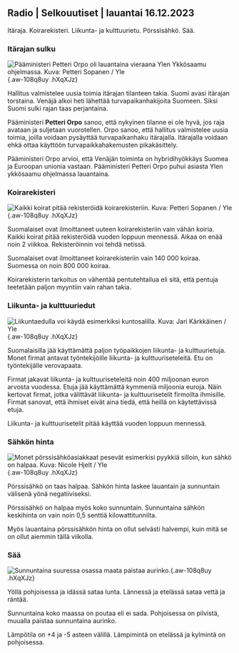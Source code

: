 ## Radio \| Selkouutiset \| lauantai 16.12.2023

Itäraja. Koirarekisteri. Liikunta- ja kulttuurietu. Pörssisähkö. Sää.

### Itärajan sulku

![Pääministeri Petteri Orpo oli lauantaina vieraana Ylen Ykkösaamu ohjelmassa. Kuva: Petteri Sopanen / Yle](https://images.cdn.yle.fi/image/upload/c_crop,h_2244,w_3990,x_8,y_215/ar_1.7777777777777777,c_fill,g_faces,h_675,w_1200/dpr_1.0/q_auto:eco/f_auto/fl_lossy/v1702715024/39-1216651657d5e18a95c4){.aw-108q8uy .hXqXJz}

Hallitus valmistelee uusia toimia itärajan tilanteen takia. Suomi avasi itärajan torstaina. Venäjä alkoi heti lähettää turvapaikanhakijoita Suomeen. Siksi Suomi sulki rajan taas perjantaina.

Pääministeri **Petteri Orpo** sanoo, että nykyinen tilanne ei ole hyvä, jos raja avataan ja suljetaan vuorotellen. Orpo sanoo, että hallitus valmistelee uusia toimia, joilla voidaan pysäyttää turvapaikanhaku itärajalla. Itärajalla voidaan ehkä ottaa käyttöön turvapaikkahakemusten pikakäsittely.

Pääministeri Orpo arvioi, että Venäjän toiminta on hybridihyökkäys Suomea ja Euroopan unionia vastaan. Pääministeri Petteri Orpo puhui asiasta Ylen ykkösaamu ohjelmassa lauantaina.

### Koirarekisteri

![Kaikki koirat pitää rekisteröidä koirarekisteriin. Kuva: Petteri Sopanen / Yle](https://images.cdn.yle.fi/image/upload/c_crop,h_2234,w_3973,x_0,y_366/ar_1.7777777777777777,c_fill,g_faces,h_675,w_1200/dpr_1.0/q_auto:eco/f_auto/fl_lossy/v1702045024/39-1213023657323ea99d24){.aw-108q8uy .hXqXJz}

Suomalaiset ovat ilmoittaneet uuteen koirarekisteriin vain vähän koiria. Kaikki koirat pitää rekisteröidä vuoden loppuun mennessä. Aikaa on enää noin 2 viikkoa. Rekisteröinnin voi tehdä netissä.

Suomalaiset ovat ilmoittaneet koirarekisteriin vain 140 000 koiraa. Suomessa on noin 800 000 koiraa.

Koirarekisterin tarkoitus on vähentää pentutehtailua eli sitä, että pentuja teetetään paljon myyntiin vain rahan takia.

### Liikunta- ja kulttuuriedut

![Liikuntaedulla voi käydä esimerkiksi kuntosalilla. Kuva: Jari Kärkkäinen / Yle](https://images.cdn.yle.fi/image/upload/c_crop,h_4608,w_8192,x_0,y_405/ar_1.7777777777777777,c_fill,g_faces,h_675,w_1200/dpr_1.0/q_auto:eco/f_auto/fl_lossy/v1694777243/39-117265665043f1d06df2){.aw-108q8uy .hXqXJz}

Suomalaisilla jää käyttämättä paljon työpaikkojen liikunta- ja kulttuurietuja. Monet firmat antavat työntekijöille liikunta- ja kulttuuriseteleitä. Etu on työntekijälle verovapaata.

Firmat jakavat liikunta- ja kulttuuriseteleitä noin 400 miljoonan euron arvosta vuodessa. Etuja jää käyttämättä kymmeniä miljoonia euroja. Näin kertovat firmat, jotka välittävät liikunta- ja kulttuurisetelit firmoilta ihmisille. Firmat sanovat, että ihmiset eivät aina tiedä, että heillä on käytettävissä etuja.

Liikunta- ja kulttuurisetelit pitää käyttää vuoden loppuun mennessä.

### Sähkön hinta

![Monet pörssisähköasiakkaat pesevät esimerkisi pyykkiä silloin, kun sähkö on halpaa. Kuva: Nicole Hjelt / Yle](https://images.cdn.yle.fi/image/upload/c_crop,h_3375,w_6000,x_0,y_125/ar_1.7777777777777777,c_fill,g_faces,h_675,w_1200/dpr_1.0/q_auto:eco/f_auto/fl_lossy/v1702308686/39-1213985657728e08b02d){.aw-108q8uy .hXqXJz}

Pörssisähkö on taas halpaa. Sähkön hinta laskee lauantain ja sunnuntain välisenä yönä negatiiviseksi.

Pörssisähkö on halpaa myös koko sunnuntain. Sunnuntaina sähkön keskihinta on vain noin 0,5 senttiä kilowattitunnilta.

Myös lauantaina pörssisähkön hinta on ollut selvästi halvempi, kuin mitä se on ollut aiemmin tällä viikolla.

### Sää

![Sunnuntaina suuressa osassa maata paistaa aurinko.](https://images.cdn.yle.fi/image/upload/c_crop,h_1080,w_1919,x_0,y_0/ar_1.7777777777777777,c_fill,g_faces,h_675,w_1200/dpr_1.0/q_auto:eco/f_auto/fl_lossy/v1702742300/39-1216705657dc8fb0fbe5){.aw-108q8uy .hXqXJz}

Yöllä pohjoisessa ja idässä sataa lunta. Lännessä ja etelässä sataa vettä ja räntää.

Sunnuntaina koko maassa on poutaa eli ei sada. Pohjoisessa on pilvistä, muualla paistaa sunnuntaina aurinko.

Lämpötila on +4 ja -5 asteen välillä. Lämpimintä on etelässä ja kylmintä on pohjoisessa.
